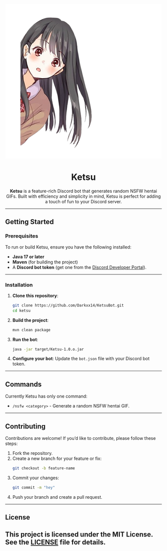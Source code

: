
<div align="center">

![Ketsu Logo](img/ketsu.png "Ketsu")

# Ketsu
**Ketsu** is a feature-rich Discord bot that generates random NSFW hentai GIFs. Built with efficiency and simplicity in mind, Ketsu is perfect for adding a touch of fun to your Discord server.

</div>

---

## Getting Started

### Prerequisites
To run or build Ketsu, ensure you have the following installed:
- **Java 17 or later**
- **Maven** (for building the project)
- A **Discord bot token** (get one from the [Discord Developer Portal](https://discord.com/developers/applications)).

---

### Installation

1. **Clone this repository**:
   ```bash
   git clone https://github.com/Darkxx14/KetsuBot.git
   cd ketsu
   ```

2. **Build the project**:
   ```bash
   mvn clean package
   ```

3. **Run the bot**:
   ```bash
   java -jar target/Ketsu-1.0.o.jar
   ```

4. **Configure your bot**:
   Update the `bot.json` file with your Discord bot token.

---

## Commands
Currently Ketsu has only one command:
- `/nsfw <category>` - Generate a random NSFW hentai GIF.

---

## Contributing
Contributions are welcome! If you’d like to contribute, please follow these steps:
1. Fork the repository.
2. Create a new branch for your feature or fix:
   ```bash
   git checkout -b feature-name
   ```
3. Commit your changes:
   ```bash
   git commit -m "hey"
   ```
4. Push your branch and create a pull request.

---

## License
This project is licensed under the **MIT License**. See the [LICENSE](LICENSE) file for details.
---